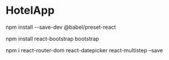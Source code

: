 # HotelApp

npm install --save-dev @babel/preset-react 

npm install react-bootstrap bootstrap

npm i react-router-dom react-datepicker react-multistep –save
 
